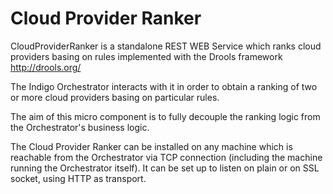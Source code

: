 # Cloud Provider Ranker

CloudProviderRanker is a standalone REST WEB Service which ranks cloud providers basing on rules implemented with the Drools framework http://drools.org/

The Indigo Orchestrator interacts with it in order to obtain a ranking of two or more cloud providers basing on particular rules.

The aim of this micro component is to fully decouple the ranking logic from the Orchestrator's business logic.

The Cloud Provider Ranker can be installed on any machine which is reachable from the Orchestrator via TCP connection (including the machine running the Orchestrator itself). It can be set up to listen on plain or on SSL socket, using HTTP as transport.